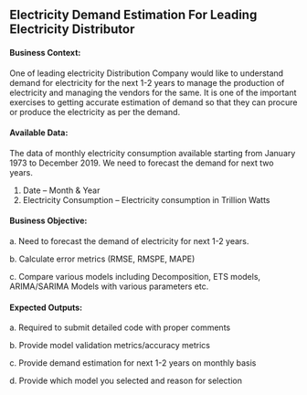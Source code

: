 ## Electricity Demand Estimation For Leading Electricity Distributor


#### Business Context:

One of leading electricity Distribution Company would like to understand demand for electricity for the next 1-2 years to manage the production of electricity and managing the vendors for the same. It is one of the important exercises to getting accurate estimation of demand so that they can procure or produce the electricity as per the demand.

#### Available Data:

The data of monthly electricity consumption available starting from January 1973 to December 2019. We need to forecast the demand for next two years.
1.	Date – Month & Year
2.	Electricity Consumption – Electricity consumption in Trillion Watts

#### Business Objective:

a.	Need to forecast the demand of electricity for next 1-2 years.

b.	Calculate error metrics (RMSE, RMSPE, MAPE)

c.	Compare various models including Decomposition, ETS models, ARIMA/SARIMA Models with various parameters etc.

#### Expected Outputs:

a.	Required to submit detailed code with proper comments

b.	Provide model validation metrics/accuracy metrics

c.	Provide demand estimation for next 1-2 years on monthly basis

d.	Provide which model you selected and reason for selection
